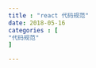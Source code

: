 ```yaml
---
title : "react 代码规范"
date: 2018-05-16
categories : [                              
"代码规范"
]

---
```

